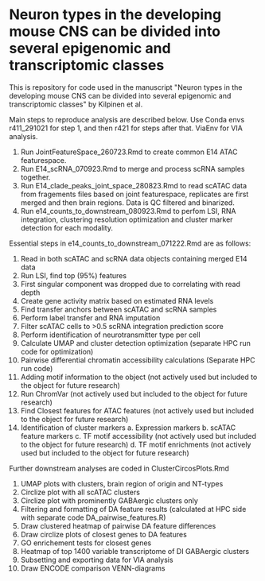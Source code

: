 # Neuron types in the developing mouse CNS can be divided into several epigenomic and transcriptomic classes

This is repository for code used in the manuscript "Neuron types in the developing mouse CNS can be divided into several epigenomic and transcriptomic classes" by Kilpinen et al.

Main steps to reproduce analysis are described below. Use Conda envs r411_291021 for step 1, and then r421 for steps after that. ViaEnv for VIA analysis.

1) Run JointFeatureSpace_260723.Rmd to create common E14 ATAC featurespace.
2) Run E14_scRNA_070923.Rmd to merge and process scRNA samples together.
3) Run E14_clade_peaks_joint_space_280823.Rmd to read scATAC data from fragements files based on joint featurespace, replicates are first merged and then brain regions. Data is QC filtered and binarized.
4) Run e14_counts_to_downstream_080923.Rmd to perfom LSI, RNA integration, clustering resolution optimization and cluster marker detection for each modality.

Essential steps in e14_counts_to_downstream_071222.Rmd are as follows:
1.	Read in both scATAC and scRNA data objects containing merged E14 data
2.	Run LSI, find top (95%) features
3.	First singular component was dropped due to correlating with read depth
4.	Create gene activity matrix based on estimated RNA levels
5.	Find transfer anchors between scATAC and scRNA samples
6.	Perform label transfer and RNA imputation
7.	Filter scATAC cells to >0.5 scRNA integration prediction score
8.	Perform identification of neurotransmitter type per cell
9.	Calculate UMAP and cluster detection optimization (separate HPC run code for optimization)
10.	Pairwise differential chromatin accessibility calculations (Separate HPC run code)
11.	Adding motif information to the object (not actively used but included to the object for future research)
12.	Run ChromVar (not actively used but included to the object for future research)
13.	Find Closest features for ATAC features (not actively used but included to the object for future research)
14.	Identification of cluster markers
a.	Expression markers
b.	scATAC feature markers
c.	TF motif accessibility (not actively used but included to the object for future research)
d.	TF motif enrichments (not actively used but included to the object for future research)

Further downstream analyses are coded in ClusterCircosPlots.Rmd
1. UMAP plots with clusters, brain region of origin and NT-types
2. Circlize plot with all scATAC clusters
3. Circlize plot with prominently GABAergic clusters only
4. Filtering and formatting of DA feature results (calculated at HPC side with separate code DA_pairwise_features.R)
5. Draw clustered heatmap of pairwise DA feature differences
6. Draw circlize plots of closest genes to DA features
7. GO enrichement tests for closest genes
8. Heatmap of top 1400 variable transcriptome of DI GABAergic clusters
9. Subsetting and exporting data for VIA analysis
10. Draw ENCODE comparison VENN-diagrams

